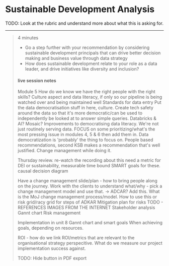 # Sustainable Development Analysis

TODO: Look at the rubric and understand more about what this is asking for.

---
> 4 minutes
> * Go a step further with your recommendation by considering sustainable development principals that can drive better decision making and business value through data strategy
> * How does sustainable development relate to your role as a data leader, and drive initiatives like diversity and inclusion?
>
> #### live session notes
> Module 5 
> How do we know we have the right people with the right skills? 
> Culture aspect and data literacy, if only so our pipeline is being watched over and being maintained well
> Standards for data entry
> Put the data democratisation stuff in here, culture.
> Create tech safety around the data so that it's more democratic/can be used to independently be looked at to answer simple queries.
> Databricks & AI? Mosaic? Improvements to democratising data literacy. We're not just routinely serving data.
> FOCUS on some prioritizing/what's the most pressing issue in modules 4, 5 & 6 then add them in.
> Data democratization is 'probably' the thing to focus on. 
> People based recommendations, second KSB makes a recommendation that's well justified. Change management while doing it.
>
> Thursday review. 
> re-watch the recording about this
> need a metric for DEI or sustainability, measurable time bound SMART goals for these. 
> causal decision diagram
> 
> Have a change management slide/plan - how to bring people along on the journey.
> Work with the clients to understand what/why - pick a change management model and use that. -> ADCAR? Add this. What is the MoJ change management process/model. How to use this or risk grid/racy grid for steps of ADKAR
> Mitigation plan for risks
> TODO - REFERENCES IMAGES FROM THE INTERNET
> Stakeholder analysis
> Gannt chart
> Risk management
> 
> Implementation in unit 8
> Gannt chart and smart goals
> When achieving goals, depending on resources.
>
> ROI - how do we link ROI/metrics that are relevant to the organisational strategy perspecitive. What do we measure our project implementation success against.
>
> TODO: Hide button in PDF export
